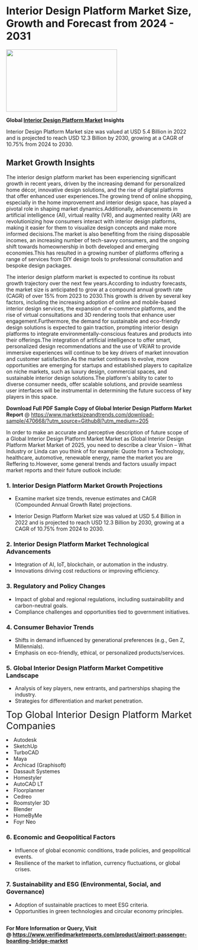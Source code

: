 <H1>Interior Design Platform Market Size, Growth and Forecast from 2024 - 2031</H1><img class="aligncenter size-medium wp-image-584254" src="https://thirdeyenews.in/wp-content/uploads/2024/09/Global-Market-Research-300x168.jpeg" alt="" width="300" height="168" /><p><strong>Global&nbsp;<a href="https://www.marketsizeandtrends.com/download-sample/470668/?utm_source=Github8j?utm_medium=205">Interior Design Platform Market</a> Insights</strong></p><p>Interior Design Platform Market size was valued at USD 5.4 Billion in 2022 and is projected to reach USD 12.3 Billion by 2030, growing at a CAGR of 10.75% from 2024 to 2030.</p><p><h2>Market Growth Insights</h2> <p>The interior design platform market has been experiencing significant growth in recent years, driven by the increasing demand for personalized home décor, innovative design solutions, and the rise of digital platforms that offer enhanced user experiences.The growing trend of online shopping, especially in the home improvement and interior design space, has played a pivotal role in shaping market dynamics.Additionally, advancements in artificial intelligence (AI), virtual reality (VR), and augmented reality (AR) are revolutionizing how consumers interact with interior design platforms, making it easier for them to visualize design concepts and make more informed decisions.The market is also benefiting from the rising disposable incomes, an increasing number of tech-savvy consumers, and the ongoing shift towards homeownership in both developed and emerging economies.This has resulted in a growing number of platforms offering a range of services from DIY design tools to professional consultation and bespoke design packages.</p> <p>The interior design platform market is expected to continue its robust growth trajectory over the next few years.According to industry forecasts, the market size is anticipated to grow at a compound annual growth rate (CAGR) of over 15% from 2023 to 2030.This growth is driven by several key factors, including the increasing adoption of online and mobile-based interior design services, the expansion of e-commerce platforms, and the rise of virtual consultations and 3D rendering tools that enhance user engagement.Furthermore, the demand for sustainable and eco-friendly design solutions is expected to gain traction, prompting interior design platforms to integrate environmentally-conscious features and products into their offerings.The integration of artificial intelligence to offer smart, personalized design recommendations and the use of VR/AR to provide immersive experiences will continue to be key drivers of market innovation and customer satisfaction.As the market continues to evolve, more opportunities are emerging for startups and established players to capitalize on niche markets, such as luxury design, commercial spaces, and sustainable interior design solutions.The platform's ability to cater to diverse consumer needs, offer scalable solutions, and provide seamless user interfaces will be instrumental in determining the future success of key players in this space.</p> <p><span class=""><strong>Download Full PDF Sample Copy of Global Interior Design Platform Market Report</strong> @ <a href="https://www.marketsizeandtrends.com/download-sample/470668/?utm_source=Github8j?utm_medium=205" target="_blank">https://www.marketsizeandtrends.com/download-sample/470668/?utm_source=Github8j?utm_medium=205</a></span></p><p>In order to make an accurate and perceptive description of future scope of a Global&nbsp;Interior Design Platform Market Market as Global&nbsp;Interior Design Platform Market Market of 2025, you need to describe a clear Vision &ndash; What Industry or Linda can you think of for example: Quote from a Technology, healthcare, automotive, renewable energy, name the market you are Reffering to.However, some general trends and factors usually impact market reports and their future outlook include:</p><h3>1.&nbsp;<strong>Interior Design Platform Market Growth Projections</strong></h3><ul><li>Examine market size trends, revenue estimates and CAGR (Compounded Annual Growth Rate) projections.</li><li><p>Interior Design Platform Market size was valued at USD 5.4 Billion in 2022 and is projected to reach USD 12.3 Billion by 2030, growing at a CAGR of 10.75% from 2024 to 2030.</p></li></ul><h3>2.&nbsp;<strong>Interior Design Platform Market Technological Advancements</strong></h3><ul><li>Integration of AI, IoT, blockchain, or automation in the industry.</li><li>Innovations driving cost reductions or improving efficiency.</li></ul><h3>3.&nbsp;<strong>Regulatory and Policy Changes</strong></h3><ul><li>Impact of global and regional regulations, including sustainability and carbon-neutral goals.</li><li>Compliance challenges and opportunities tied to government initiatives.</li></ul><h3>4.&nbsp;<strong>Consumer Behavior Trends</strong></h3><ul><li>Shifts in demand influenced by generational preferences (e.g., Gen Z, Millennials).</li><li>Emphasis on eco-friendly, ethical, or personalized products/services.</li></ul><h3>5.&nbsp;<strong>Global Interior Design Platform Market Competitive Landscape</strong></h3><ul><li>Analysis of key players, new entrants, and partnerships shaping the industry.</li><li>Strategies for differentiation and market penetration.</li></ul><p data-pm-slice="1 1 []"><span style="color: inherit; font-family: inherit; font-size: 25px;">Top Global Interior Design Platform Market Companies</span></p><div class="" data-test-id=""><p><li>Autodesk</li><li> SketchUp</li><li> TurboCAD</li><li> Maya</li><li> Archicad (Graphisoft)</li><li> Dassault Systemes</li><li> Homestyler</li><li> AutoCAD LT</li><li> Floorplanner</li><li> Cedreo</li><li> Roomstyler 3D</li><li> Blender</li><li> HomeByMe</li><li> Foyr Neo</li></p></div><h3>6.&nbsp;<strong>Economic and Geopolitical Factors</strong></h3><ul><li>Influence of global economic conditions, trade policies, and geopolitical events.</li><li>Resilience of the market to inflation, currency fluctuations, or global crises.</li></ul><h3>7.&nbsp;<strong>Sustainability and ESG (Environmental, Social, and Governance)</strong></h3><ul><li>Adoption of sustainable practices to meet ESG criteria.</li><li>Opportunities in green technologies and circular economy principles.</li></ul><h2><strong style="font-size: 14px;">For More Information or Query, Visit @&nbsp;</strong><a style="background-color: #ffffff; font-size: 14px;" href="https://www.marketsizeandtrends.com/report/interior-design-platform-market/" target="_blank">https://www.verifiedmarketreports.com/product/airport-passenger-boarding-bridge-market</a></h2>